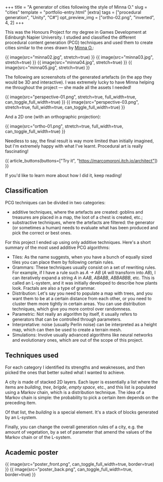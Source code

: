 +++
title = "A generator of cities following the style of Minna O."
slug = "cities"
template = "portfolio-entry.html"
[extra]
tags = ["procedural generation", "Unity", "C#"]
opt_preview_img = ["ortho-02.png", "inverted", 4, 2]
+++

This was the Honours Project for my degree in Games Development at Edinburgh Napier University. I studied and classified the different procedural content generation (PCG) techniques and used them to create cities similar to the ones drawn by [Minna O.](https://nokkasili.tumblr.com/):

{{ image(src="minna02.jpg", stretch=true) }}
{{ image(src="minna03.jpg", stretch=true) }}
{{ image(src="minna04.jpg", stretch=true) }}
{{ image(src="minna05.jpg", stretch=true) }}

The following are screenshots of the generated artefacts (in the app they would be 3D and interactive). I was extremely lucky to have Minna helping me throughout the project — she made all the assets I needed!

{{ image(src="perspective-01.png", stretch=true, full_width=true, can_toggle_full_width=true) }}
{{ image(src="perspective-03.png", stretch=true, full_width=true, can_toggle_full_width=true) }}

And a 2D one (with an orthographic projection):

{{ image(src="ortho-01.png", stretch=true, full_width=true, can_toggle_full_width=true) }}

Needless to say, the final result is way more limited than initially imagined, but I'm extremely happy with what I've learnt. Procedural art is really fascinating!

{{ article_buttons(buttons=["Try it", "https://marcomoroni.itch.io/architect"]) }}

If you'd like to learn more about how I did it, keep reading!

## Classification

PCG techniques can be divided in two categories:

* additive techniques, where the artefacts are created: goblins and treasures are placed in a map, the loot of a chest is created, etc.;
* substractive techniques, where the artefacts are filtered: the generator (or sometimes a human) needs to evaluate what has been produced and pick the correct or best ones.

For this project I ended up using only additive techniques. Here's a short summary of the most used additive PCG algorithms:

* Tiles: As the name suggests, when you have a bunch of equally sized tiles you can place them by following certain rules.
* Grammars: These techniques usually consist on a set of rewriting rules. For example, if I have a rule such as *A &#8594; AB* (*A* will transform into *AB*), I can iteratively expand a string *A* in *AAB*, *ABABB*, *ABBABBB*, etc. This is called an L-system, and it was initially developed to describe how plants look. Fractals are also a type of grammar.
* Distribution: Let's say you need to populate a map with trees, and you want them to be at a certain distance from each other, or you need to cluster them more tightly in certain areas. You can use distribution techniques, which give you more control over randomness.
* Parametric: Not really an algorithm by itself, it usually refers to generators that can be controlled through parameters.
* Interpretative: noise (usually Perlin noise) can be interpreted as a height map, which can then be used to create a terrain mesh.
* Simulations: Involve usually advanced algorithms like neural networks and evolutionary ones, which are out of the scope of this project.

## Techniques used

For each category I identified its strengths and weaknesses, and then picked the ones that better suited what I wanted to achieve.

A city is made of stacked 2D layers. Each layer is essentially a list where the items are *building*, *tree*, *brigde*, *empty space*, etc., and this list is populated using a Markov chain, which is a distribution technique. The idea of a Markov chain is simple: the probability to pick a certain item depends on the preceding item.

Of that list, the *building* is a special element. It's a stack of blocks generated by an L-system.

Finally, you can change the overall generation rules of a city, e.g. the amount of vegetation, by a set of parameter that amend the values of the Markov chain or of the L-system.

## Academic poster

{{ image(src="poster_front.png", can_toggle_full_width=true, border=true) }}
{{ image(src="poster_back.png", can_toggle_full_width=true, border=true) }}
